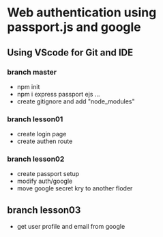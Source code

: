 # Web authentication using passport.js and google
## Using VScode for Git and IDE

### branch master
* npm init
* npm i express passport ejs ...
* create gitignore and add "node_modules"

### branch lesson01
* create login page
* create authen route

### branch lesson02
* create passport setup
* modify auth/google
* move google secret kry to another floder

## branch lesson03
* get user profile and email from google
